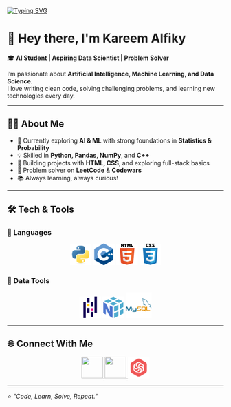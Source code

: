 [![Typing SVG](https://readme-typing-svg.herokuapp.com?font=Fira+Code&size=28&duration=3000&pause=1000&color=36BCF7&center=true&vCenter=true&width=800&lines=Hey+there!+I'm+Kareem+Alfiky;AI+Student+%7C+Problem+Solver+%7C+Developer;Passionate+about+AI+%26+Machine+Learning;Always+Learning+%7C+Always+Building)](https://git.io/typing-svg)

# 👋 Hey there, I'm Kareem Alfiky  

🎓 **AI Student | Aspiring Data Scientist | Problem Solver**  

I’m passionate about **Artificial Intelligence, Machine Learning, and Data Science**.  
I love writing clean code, solving challenging problems, and learning new technologies every day.  

---

## 🧑‍💻 About Me  
- 🔭 Currently exploring **AI & ML** with strong foundations in **Statistics & Probability**  
- 💡 Skilled in **Python, Pandas, NumPy**, and **C++**  
- 🌱 Building projects with **HTML, CSS**, and exploring full-stack basics  
- 🧩 Problem solver on **LeetCode** & **Codewars**  
- 📚 Always learning, always curious!  

---

## 🛠️ Tech & Tools  

### 🔹 Languages  
<p align="center">
  <img src="https://raw.githubusercontent.com/devicons/devicon/master/icons/python/python-original.svg" width="50" height="50" />
  <img src="https://raw.githubusercontent.com/devicons/devicon/master/icons/cplusplus/cplusplus-original.svg" width="50" height="50" />
  <img src="https://raw.githubusercontent.com/devicons/devicon/master/icons/html5/html5-original-wordmark.svg" width="50" height="50" />
  <img src="https://raw.githubusercontent.com/devicons/devicon/master/icons/css3/css3-original-wordmark.svg" width="50" height="50" />
</p>

### 🔹 Data Tools  
<p align="center">
  <img src="https://github.com/devicons/devicon/blob/master/icons/pandas/pandas-original.svg" width="50" height="50" />
  <img src="https://github.com/devicons/devicon/blob/master/icons/numpy/numpy-original.svg" width="50" height="50" />
  <img src="https://raw.githubusercontent.com/devicons/devicon/master/icons/mysql/mysql-original-wordmark.svg" width="60" height="60" />
</p>  

---

## 🌐 Connect With Me  

<p align="center">
  <a href="https://www.linkedin.com/in/kareem-ashraf-elfiky/" target="_blank">
    <img src="https://cdn-icons-png.flaticon.com/512/174/174857.png" width="50" height="50" />
  </a>
  <a href="https://leetcode.com/u/wine-ice/" target="_blank">
    <img src="https://leetcode.com/static/images/LeetCode_logo.png" width="50" height="50" />
  </a>
  <a href="https://www.codewars.com/users/wine-code" target="_blank">
    <img src="download.png" width="50" height="50" />
  </a>
</p>  

---



⭐️ *"Code, Learn, Solve, Repeat."*  
